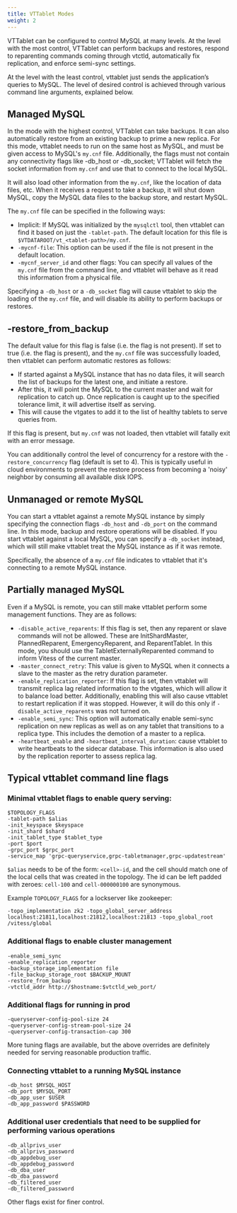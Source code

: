 ```yaml
---
title: VTTablet Modes
weight: 2
---
```


VTTablet can be configured to control MySQL at many levels. At the level with the most control, VTTablet can perform backups and restores, respond to reparenting commands coming through vtctld, automatically fix replication, and enforce semi-sync settings.

At the level with the least control, vttablet just sends the application’s queries to MySQL. The level of desired control is achieved through various command line arguments, explained below.

## Managed MySQL

In the mode with the highest control, VTTablet can take backups. It can also automatically restore from an existing backup to prime a new replica. For this mode, vttablet needs to run on the same host as MySQL, and must be given access to MySQL's `my.cnf` file. Additionally, the flags must not contain any connectivity flags like -db_host or -db_socket; VTTablet will fetch the socket information from `my.cnf` and use that to connect to the local MySQL.

It will also load other information from the `my.cnf`, like the location of data files, etc. When it receives a request to take a backup, it will shut down MySQL, copy the MySQL data files to the backup store, and restart MySQL.

The `my.cnf` file can be specified in the following ways:

* Implicit: If MySQL was initialized by the `mysqlctl` tool, then vttablet can find it based on just the `-tablet-path`. The default location for this file is `$VTDATAROOT/vt_<tablet-path>/my.cnf`.
* `-mycnf-file`: This option can be used if the file is not present in the default location.
* `-mycnf_server_id` and other flags: You can specify all values of the `my.cnf` file from the command line, and vttablet will behave as it read this information from a physical file.

Specifying a `-db_host` or a `-db_socket` flag will cause vttablet to skip the loading of the `my.cnf` file, and will disable its ability to perform backups or restores.

## -restore_from_backup

The default value for this flag is false (i.e. the flag is not present). If set to true (i.e. the flag is present), and the `my.cnf` file was successfully loaded, then vttablet can perform automatic restores as follows:

* If started against a MySQL instance that has no data files, it will search the list of backups for the latest one, and initiate a restore.
* After this, it will point the MySQL to the current master and wait for replication to catch up.  Once replication is caught up to the specified tolerance limit, it will advertise itself as serving.
* This will cause the vtgates to add it to the list of healthy tablets to serve queries from.

If this flag is present, but `my.cnf` was not loaded, then vttablet will fatally exit with an error message.

You can additionally control the level of concurrency for a restore with the `-restore_concurrency` flag (default is set to 4). This is typically useful in cloud environments to prevent the restore process from becoming a 'noisy' neighbor by consuming all available disk IOPS.

## Unmanaged or remote MySQL

You can start a vttablet against a remote MySQL instance by simply specifying the connection flags `-db_host` and `-db_port` on the command line. In this mode, backup and restore operations will be disabled. If you start vttablet against a local MySQL, you can specify a `-db_socket` instead, which will still make vttablet treat the MySQL instance as if it was remote.

Specifically, the absence of a `my.cnf` file indicates to vttablet that it's connecting to a remote MySQL instance.

## Partially managed MySQL

Even if a MySQL is remote, you can still make vttablet perform some management functions. They are as follows:

* `-disable_active_reparents`: If this flag is set, then any reparent or slave commands will not be allowed. These are InitShardMaster, PlannedReparent, EmergencyReparent, and ReparentTablet. In this mode, you should use the TabletExternallyReparented command to inform Vitess of the current master.
* `-master_connect_retry`: This value is given to MySQL when it connects a slave to the master as the retry duration parameter.
* `-enable_replication_reporter`: If this flag is set, then vttablet will transmit replica lag related information to the vtgates, which will allow it to balance load better. Additionally, enabling this will also cause vttablet to restart replication if it was stopped. However, it will do this only if `-disable_active_reparents` was not turned on.
* `-enable_semi_sync`: This option will automatically enable semi-sync replication on new replicas as well as on any tablet that transitions to a replica type. This includes the demotion of a master to a replica.
* `-heartbeat_enable` and `-heartbeat_interval_duration`: cause vttablet to write heartbeats to the sidecar database. This information is also used by the replication reporter to assess replica lag.

## Typical vttablet command line flags

### Minimal vttablet flags to enable query serving:

```
$TOPOLOGY_FLAGS
-tablet-path $alias
-init_keyspace $keyspace
-init_shard $shard
-init_tablet_type $tablet_type
-port $port
-grpc_port $grpc_port
-service_map 'grpc-queryservice,grpc-tabletmanager,grpc-updatestream'
```

`$alias` needs to be of the form: `<cell>-id`, and the cell should match one of the local cells that was created in the topology. The id can be left padded with zeroes: `cell-100` and `cell-000000100` are synonymous.

Example `TOPOLOGY_FLAGS` for a lockserver like zookeeper:

`-topo_implementation zk2 -topo_global_server_address localhost:21811,localhost:21812,localhost:21813 -topo_global_root /vitess/global`

### Additional flags to enable cluster management

```
-enable_semi_sync
-enable_replication_reporter
-backup_storage_implementation file
-file_backup_storage_root $BACKUP_MOUNT
-restore_from_backup
-vtctld_addr http://$hostname:$vtctld_web_port/
```

### Additional flags for running in prod

```
-queryserver-config-pool-size 24
-queryserver-config-stream-pool-size 24
-queryserver-config-transaction-cap 300
```

More tuning flags are available, but the above overrides are definitely needed for serving reasonable production traffic.

### Connecting vttablet to a running MySQL instance

```
-db_host $MYSQL_HOST
-db_port $MYSQL_PORT
-db_app_user $USER
-db_app_password $PASSWORD
```

### Additional user credentials that need to be supplied for performing various operations

```
-db_allprivs_user
-db_allprivs_password
-db_appdebug_user
-db_appdebug_password
-db_dba_user
-db_dba_password
-db_filtered_user
-db_filtered_password
```
Other flags exist for finer control.
